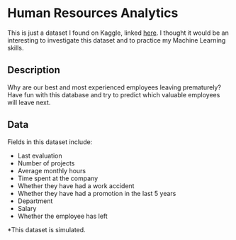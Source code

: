 # Human Resources Analytics

This is just a dataset I found on Kaggle, linked [here](https://www.kaggle.com/ludobenistant/hr-analytics/version/2).  I thought it would be an interesting to investigate this dataset and to practice my Machine Learning skills.

## Description

Why are our best and most experienced employees leaving prematurely?  Have fun with this database and try to predict which valuable employees will leave next.  

## Data 

Fields in this dataset include:

- Last evaluation
- Number of projects
- Average monthly hours
- Time spent at the company
- Whether they have had a work accident
- Whether they have had a promotion in the last 5 years
- Department
- Salary
- Whether the employee has left

*This dataset is simulated.